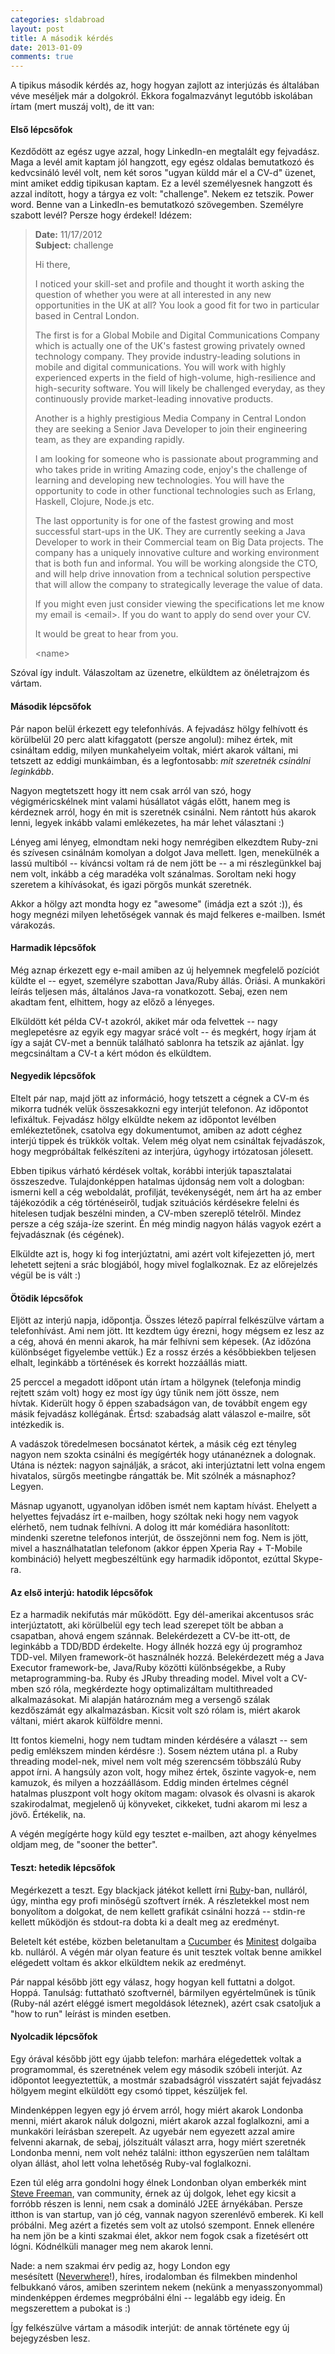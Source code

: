 ```yaml
---
categories: sldabroad
layout: post
title: A második kérdés
date: 2013-01-09
comments: true
---
```


A tipikus második kérdés az, hogy hogyan zajlott az interjúzás és általában véve meséljek már a dolgokról. Ekkora fogalmazványt legutóbb iskolában írtam (mert muszáj volt), de itt van:


#### Első lépcsőfok
Kezdődött az egész ugye azzal, hogy LinkedIn-en megtalált egy fejvadász. Maga a levél amit kaptam jól hangzott, egy egész oldalas bemutatkozó és kedvcsináló levél volt, nem két soros "ugyan küldd már el a CV-d" üzenet, mint amiket eddig tipikusan kaptam. Ez a levél személyesnek hangzott és azzal indított, hogy a tárgya ez volt: "challenge". Nekem ez tetszik. Power word. Benne van a LinkedIn-es bemutatkozó szövegemben. Személyre szabott levél? Persze hogy érdekel! Idézem:

> **Date:** 11/17/2012  
> **Subject:** challenge
>
> Hi there,
>
> I noticed your skill-set and profile and thought it worth asking the question of whether you were at all interested in any new opportunities in the UK at all? You look a good fit for two in particular based in Central London.
>
> The first is for a Global Mobile and Digital Communications Company which is actually one of the UK's fastest growing privately owned technology company. They provide industry-leading solutions in mobile and digital communications. You will work with highly experienced experts in the field of high-volume, high-resilience and high-security software. You will likely be challenged everyday, as they continuously provide market-leading innovative products.
>
> Another is a highly prestigious Media Company in Central London they are seeking a Senior Java Developer to join their engineering team, as they are expanding rapidly.
>
> I am looking for someone who is passionate about programming and who takes pride in writing Amazing code, enjoy's the challenge of learning and developing new technologies. You will have the opportunity to code in other functional technologies such as Erlang, Haskell, Clojure, Node.js etc.
>
> The last opportunity is for one of the fastest growing and most successful start-ups in the UK. They are currently seeking a Java Developer to work in their Commercial team on Big Data projects. The company has a uniquely innovative culture and working environment that is both fun and informal. You will be working alongside the CTO, and will help drive innovation from a technical solution perspective that will allow the company to strategically leverage the value of data.
>
> If you might even just consider viewing the specifications let me know my email is &lt;email&gt;. If you do want to apply do send over your CV.
>
> It would be great to hear from you.
>
> &lt;name&gt;


Szóval így indult. Válaszoltam az üzenetre, elküldtem az önéletrajzom és vártam.


#### Második lépcsőfok
Pár napon belül érkezett egy telefonhívás. A fejvadász hölgy felhívott és körülbelül 20 perc alatt kifaggatott (persze angolul): mihez értek, mit csináltam eddig, milyen munkahelyeim voltak, miért akarok váltani, mi tetszett az eddigi munkáimban, és a legfontosabb: 
*mit szeretnék csinálni leginkább*.

Nagyon megtetszett hogy itt nem csak arról van szó, hogy végigméricskélnek mint valami húsállatot vágás előtt, hanem meg is kérdeznek arról, hogy én mit is szeretnék csinálni. Nem rántott hús akarok lenni, legyek inkább valami emlékezetes, ha már lehet választani :)

Lényeg ami lényeg, elmondtam neki hogy nemrégiben elkezdtem Ruby-zni és szívesen csinálnám komolyan a dolgot Java mellett. Igen,&nbsp;menekülnék a lassú multiból -- kíváncsi voltam rá de nem jött be -- a mi részlegünkkel baj nem volt, inkább a cég maradéka volt szánalmas. Soroltam neki hogy szeretem a kihívásokat, és igazi pörgős munkát szeretnék.

Akkor a hölgy azt mondta hogy ez "awesome" (imádja ezt a szót :)), és hogy megnézi milyen lehetőségek vannak és majd felkeres e-mailben. Ismét várakozás.


#### Harmadik lépcsőfok
Még aznap érkezett egy e-mail amiben az új helyemnek megfelelő pozíciót küldte el -- egyet, személyre szabottan Java/Ruby állás. Óriási. A munkaköri leírás teljesen más, általános Java-ra vonatkozott. Sebaj, ezen nem akadtam fent, elhittem, hogy az előző a lényeges.

Elküldött két példa CV-t azokról, akiket már oda felvettek -- nagy meglepetésre az egyik egy magyar srácé volt -- és megkért, hogy írjam át így a saját CV-met a bennük található sablonra ha tetszik az ajánlat. Így megcsináltam a CV-t a kért módon és elküldtem.


#### Negyedik lépcsőfok
Eltelt pár nap, majd jött az információ, hogy tetszett a cégnek a CV-m és mikorra tudnék velük összesakkozni egy interjút telefonon. Az időpontot lefixáltuk. Fejvadász hölgy elküldte nekem az időpontot levélben emlékeztetőnek, csatolva egy dokumentumot, amiben az adott céghez interjú tippek és trükkök voltak.&nbsp;Velem még olyat nem csináltak fejvadászok, hogy megpróbáltak felkészíteni az interjúra, úgyhogy irtózatosan jólesett.

Ebben tipikus várható kérdések voltak, korábbi interjúk tapasztalatai összeszedve. Tulajdonképpen hatalmas újdonság nem volt a dologban: ismerni kell a cég weboldalát, profilját, tevékenységét, nem árt ha az ember tájékozódik a cég történéseiről, tudjak szituációs kérdésekre felelni és hitelesen tudjak beszélni minden, a CV-mben szereplő tételről. Mindez persze a cég szája-íze szerint. Én még mindig nagyon hálás vagyok ezért a fejvadásznak (és cégének).

Elküldte azt is, hogy ki fog interjúztatni, ami azért volt kifejezetten jó, mert lehetett sejteni a srác blogjából, hogy mivel foglalkoznak. Ez az előrejelzés végül be is vált :)


#### Ötödik lépcsőfok
Eljött az interjú napja, időpontja. Összes létező papírral felkészülve vártam a telefonhívást. Ami nem jött. Itt kezdtem úgy érezni, hogy mégsem ez lesz az a cég, ahová én menni akarok, ha már felhívni sem képesek. (Az időzóna különbséget figyelembe vettük.) Ez a rossz érzés a későbbiekben teljesen elhalt, leginkább a történések és korrekt hozzáállás miatt.

25 perccel a megadott időpont után írtam a hölgynek (telefonja mindig rejtett szám volt) hogy ez most így úgy tűnik nem jött össze, nem hívtak.&nbsp;Kiderült hogy ő éppen szabadságon van, de továbbít engem egy másik fejvadász kollégának. Értsd: szabadság alatt válaszol e-mailre, sőt intézkedik is.

A vadászok töredelmesen bocsánatot kértek, a másik cég ezt tényleg nagyon nem szokta csinálni&nbsp;és megígérték hogy utánanéznek a dolognak. Utána is néztek: nagyon sajnálják, a srácot, aki interjúztatni lett volna engem hivatalos, sürgős meetingbe rángatták be. Mit szólnék a másnaphoz? Legyen.

Másnap ugyanott, ugyanolyan időben ismét nem kaptam hívást. Ehelyett a helyettes fejvadász írt e-mailben, hogy szóltak neki hogy nem vagyok elérhető, nem tudnak felhívni. A dolog itt már komédiára hasonlított: mindenki szeretne telefonos interjút, de összejönni nem fog. Nem is jött, mivel a használhatatlan telefonom (akkor éppen Xperia Ray + T-Mobile kombináció)&nbsp;helyett megbeszéltünk egy harmadik időpontot, ezúttal Skype-ra.


#### Az első interjú: hatodik lépcsőfok
Ez a harmadik nekifutás már működött. Egy dél-amerikai akcentusos srác interjúztatott, aki körülbelül egy tech lead szerepet tölt be abban a csapatban, ahová engem szánnak. Belekérdezett a CV-be itt-ott, de leginkább a TDD/BDD érdekelte. Hogy állnék hozzá egy új programhoz TDD-vel. Milyen framework-öt használnék hozzá. Belekérdezett még a Java Executor framework-be, Java/Ruby közötti különbségekbe, a Ruby metaprogramming-ba. Ruby és JRuby threading model. Mivel volt a CV-mben szó róla, megkérdezte hogy optimalizáltam multithreaded alkalmazásokat. Mi alapján határoznám meg a versengő szálak kezdőszámát egy alkalmazásban. Kicsit volt szó rólam is, miért akarok váltani, miért akarok külföldre menni.

Itt fontos kiemelni, hogy nem tudtam minden kérdésére a választ -- sem pedig emlékszem minden kérdésre :). Sosem néztem utána pl. a Ruby threading model-nek, mivel nem volt még szerencsém többszálú Ruby appot írni. A hangsúly azon volt, hogy mihez értek, őszinte vagyok-e, nem kamuzok, és milyen a hozzáállásom. Eddig minden értelmes cégnél hatalmas pluszpont volt hogy okítom magam: olvasok és olvasni is akarok szakirodalmat, megjelenő új könyveket, cikkeket, tudni akarom mi lesz a jövő. Értékelik, na.

A végén megígérte hogy küld egy tesztet e-mailben, azt ahogy kényelmes oldjam meg, de "sooner the better".


#### Teszt: hetedik lépcsőfok
Megérkezett a teszt. Egy blackjack játékot kellett írni  [Ruby](http://www.ruby-lang.org/en/)-ban, nulláról, úgy, mintha egy profi minőségű szoftvert írnék. A részletekkel most nem bonyolítom a dolgokat, de nem kellett grafikát csinálni hozzá -- stdin-re kellett működjön és stdout-ra dobta ki a dealt meg az eredményt.

Beletelt két estébe, közben beletanultam a 
[Cucumber](http://cukes.info/) és [Minitest](http://www.mattsears.com/articles/2011/12/10/minitest-quick-reference) dolgaiba kb. nulláról. A végén már olyan feature és unit tesztek voltak benne amikkel elégedett voltam és akkor elküldtem nekik az eredményt.

Pár nappal később jött egy válasz, hogy hogyan kell futtatni a dolgot. Hoppá. Tanulság: futtatható szoftvernél, bármilyen egyértelműnek is tűnik (Ruby-nál azért eléggé ismert megoldások léteznek), azért csak csatoljuk a "how to run" leírást is minden esetben.


#### Nyolcadik lépcsőfok
Egy órával később jött egy újabb telefon: marhára elégedettek voltak a programommal, és szeretnének velem egy második szóbeli interjút. Az időpontot leegyeztettük, a mostmár szabadságról visszatért saját fejvadász hölgyem megint elküldött egy csomó tippet, készüljek fel.

Mindenképpen legyen egy jó érvem arról, hogy miért akarok Londonba menni, miért akarok náluk dolgozni, miért akarok azzal foglalkozni, ami a munkaköri leírásban szerepelt. Az ugyebár nem egyezett azzal amire felvenni akarnak, de sebaj, jólszituált választ arra, hogy miért szeretnék Londonba menni, nem volt nehéz találni: itthon egyszerűen nem találtam olyan állást, ahol lett volna lehetőség Ruby-val foglalkozni.

Ezen túl elég arra gondolni hogy élnek Londonban olyan emberkék mint [Steve Freeman](http://www.higherorderlogic.com/), van community, érnek az új dolgok, lehet egy kicsit a forróbb részen is lenni, nem csak a domináló J2EE árnyékában. Persze itthon is van startup, van jó cég, vannak nagyon szerenlévő emberek. Ki kell próbálni. Meg azért a fizetés sem volt az utolsó szempont. Ennek ellenére ha nem jön be a kinti szakmai élet, akkor nem fogok csak a fizetésért ott lógni. Kódnélküli manager meg nem akarok lenni.

Nade: a nem szakmai érv pedig az, hogy London egy mesésített&nbsp;([Neverwhere](http://www.amazon.com/Neverwhere-Neil-Gaiman/dp/0380789019)!), híres, irodalomban és filmekben mindenhol felbukkanó város, amiben szerintem nekem (nekünk a menyasszonyommal) mindenképpen érdemes megpróbálni élni -- legalább egy ideig. Én megszerettem a pubokat is :)

Így felkészülve vártam a második interjút: de annak története egy új bejegyzésben lesz.
